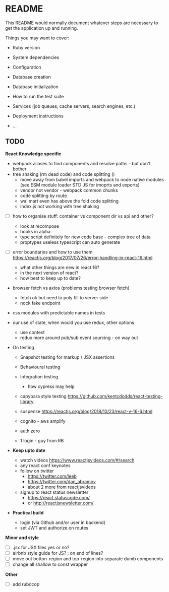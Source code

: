 # README

This README would normally document whatever steps are necessary to get the
application up and running.

Things you may want to cover:

* Ruby version

* System dependencies

* Configuration

* Database creation

* Database initialization

* How to run the test suite

* Services (job queues, cache servers, search engines, etc.)

* Deployment instructions

* ...


## TODO

**React Knowledge specific**

- webpack aliases to find components and resolve paths - but don't bother
- tree shaking (rm dead code) and code splitting ()
    - move away from babel imports and webpack to node native modules (see ESM module loader STD JS for imoprts and exports)
    - vendor not vendor - webpack common chunks
    - code splitting by route
    - wal mart even has above the fold code splitting
    - index.js not working with tree shaking
    
- [ ] how to organise stuff: container vs component dir vs api and other?
    - look at recompose
    - hooks in alpha 
    - type script definitely for new code base - complex tree of data
    - proptypes useless typescript can auto generate
    
- [ ] error boundaries and how to use them https://reactjs.org/blog/2017/07/26/error-handling-in-react-16.html
    - what other things are new in react 16?
    - in the next version of react?
    - how best to keep up to date?
- browser fetch vs axios (problems testing browser fetch)
    - fetch ok but need to poly fill to server side
    - nock fake endpoint
    
- css modules with predictable names in tests

- our use of state, when would you use redux, other options
    - use context
    - redux more around pub/sub event sourcing - on way out
     
- On testing
    - Snapshot testing for markup / JSX assertions
    - Behavioural testing
    - Integration testing
        - how cypress may help
    - capybara style testing https://github.com/kentcdodds/react-testing-library
    
    - suspense https://reactjs.org/blog/2018/10/23/react-v-16-6.html
    - cognito - aws amplify
    - auth zero
    - 1 login - guy from RB

- **Keep upto date**
    - watch videos https://www.reactjsvideos.com/#/search
    - any react conf keynotes
    - follow on twitter
        - https://twitter.com/leeb
        - https://twitter.com/dan_abramov
        - about 2 more from reactjsvideos
    - signup to react status newsletter
        - https://react.statuscode.com/
        - or http://reactjsnewsletter.com/
    
- **Practical build**
    - login (via Github and/or user in backend)
    - set JWT and authorize on routes

**Minor and style**

- [ ] .jsx for JSX files yes or no?
- [ ] airbnb style guide for JS? ; on end of lines?
- [ ] move out botton-region and top-region into separate dumb components
- [ ] change all shallow to const wrapper

**Other**

- [ ] add rubocop
